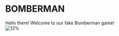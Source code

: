 # BOMBERMAN

Hello there! Welcome to our fake Bomberman game!  
![12%](https://progress-bar.xyz/12/?style=flat&title=Progress)
